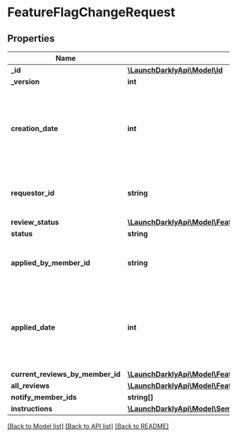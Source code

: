 # FeatureFlagChangeRequest

## Properties
Name | Type | Description | Notes
------------ | ------------- | ------------- | -------------
**_id** | [**\LaunchDarklyApi\Model\Id**](Id.md) |  | [optional] 
**_version** | **int** |  | [optional] 
**creation_date** | **int** | A unix epoch time in milliseconds specifying the date the change request was requested | [optional] 
**requestor_id** | **string** | The id of the member that requested the change | [optional] 
**review_status** | [**\LaunchDarklyApi\Model\FeatureFlagChangeRequestReviewStatus**](FeatureFlagChangeRequestReviewStatus.md) |  | [optional] 
**status** | **string** | | Name     | Description | | --------:| ----------- | | pending  | the feature flag change request has not been applied yet | | completed| the feature flag change request has been applied successfully | | failed   | the feature flag change request has been applied but the changes were not applied successfully | | [optional] 
**applied_by_member_id** | **string** | The id of the member that applied the change request | [optional] 
**applied_date** | **int** | A unix epoch time in milliseconds specifying the date the change request was applied | [optional] 
**current_reviews_by_member_id** | [**\LaunchDarklyApi\Model\FeatureFlagChangeRequestReview**](FeatureFlagChangeRequestReview.md) |  | [optional] 
**all_reviews** | [**\LaunchDarklyApi\Model\FeatureFlagChangeRequestReview[]**](FeatureFlagChangeRequestReview.md) |  | [optional] 
**notify_member_ids** | **string[]** |  | [optional] 
**instructions** | [**\LaunchDarklyApi\Model\SemanticPatchInstruction**](SemanticPatchInstruction.md) |  | [optional] 

[[Back to Model list]](../README.md#documentation-for-models) [[Back to API list]](../README.md#documentation-for-api-endpoints) [[Back to README]](../README.md)


